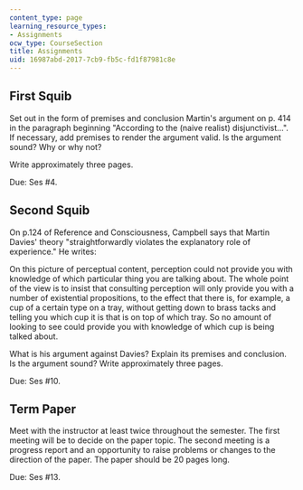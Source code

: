 ```yaml
---
content_type: page
learning_resource_types:
- Assignments
ocw_type: CourseSection
title: Assignments
uid: 16987abd-2017-7cb9-fb5c-fd1f87981c8e
---
```


First Squib
-----------

Set out in the form of premises and conclusion Martin's argument on p. 414 in the paragraph beginning "According to the (naive realist) disjunctivist...". If necessary, add premises to render the argument valid. Is the argument sound? Why or why not?

Write approximately three pages.

Due: Ses #4.

Second Squib
------------

On p.124 of Reference and Consciousness, Campbell says that Martin Davies' theory "straightforwardly violates the explanatory role of experience." He writes:

On this picture of perceptual content, perception could not provide you with knowledge of which particular thing you are talking about. The whole point of the view is to insist that consulting perception will only provide you with a number of existential propositions, to the effect that there is, for example, a cup of a certain type on a tray, without getting down to brass tacks and telling you which cup it is that is on top of which tray. So no amount of looking to see could provide you with knowledge of which cup is being talked about.

What is his argument against Davies? Explain its premises and conclusion. Is the argument sound? Write approximately three pages.

Due: Ses #10.

Term Paper
----------

Meet with the instructor at least twice throughout the semester. The first meeting will be to decide on the paper topic. The second meeting is a progress report and an opportunity to raise problems or changes to the direction of the paper. The paper should be 20 pages long.

Due: Ses #13.